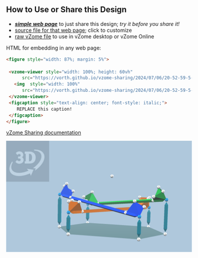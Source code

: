 
## How to Use or Share this Design

 - [***simple web page***](<https://vorth.github.io/vzome-sharing/2024/07/06/20-52-59-5-tetras-nest-2fold/>) to just share this design; *try it before you share it!*
 - [source file for that web page](<https://github.com/vorth/vzome-sharing/edit/main/2024/07/06/20-52-59-5-tetras-nest-2fold/index.md>); click to customize
 - [raw vZome file](<https://raw.githubusercontent.com/vorth/vzome-sharing/main/2024/07/06/20-52-59-5-tetras-nest-2fold/5-tetras-nest-2fold.vZome>) to use in vZome desktop or vZome Online
 
 HTML for embedding in any web page:
 ```html
<figure style="width: 87%; margin: 5%">
  
  <vzome-viewer style="width: 100%; height: 60vh" 
       src="https://vorth.github.io/vzome-sharing/2024/07/06/20-52-59-5-tetras-nest-2fold/5-tetras-nest-2fold.vZome" >
    <img  style="width: 100%"
       src="https://vorth.github.io/vzome-sharing/2024/07/06/20-52-59-5-tetras-nest-2fold/5-tetras-nest-2fold.png" >
  </vzome-viewer>
  <figcaption style="text-align: center; font-style: italic;">
     REPLACE this caption!
  </figcaption>
</figure>

 ```

[vZome Sharing documentation](https://vzome.github.io/vzome/sharing.html#how-it-works)

![Image](<5-tetras-nest-2fold.png>)

